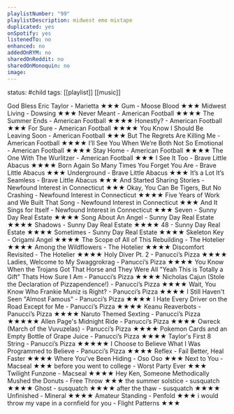 ```yaml
---
playlistNumber: "99"
playlistDescription: midwest emo mixtape
duplicated: yes
onSpotify: yes
listenedTo: no
enhanced: no
addedOnRYM: no
sharedOnReddit: no
sharedOnMonoquin: no
image:
---
```

status: #child 
tags: [[playlist]] [[music]] 

God Bless Eric Taylor - Marietta ★★★
Gum - Moose Blood ★★★
Midwest Living - Dowsing ★★★
Never Meant - American Football ★★★★
The Summer Ends - American Football ★★★★
Honestly? - American Football ★★★
For Sure - American Football ★★★★
You Know I Should Be Leaving Soon - American Football ★★★
But The Regrets Are Killing Me - American Football ★★★★
I’ll See You When We’re Both Not So Emotional - American Football ★★★★
Stay Home - American Football ★★★★
The One With The Wurlitzer - American Football ★★★
I See It Too - Brave Little Abacus ★★★★
Born Again So Many Times You Forget You Are - Brave Little Abacus ★★★
Underground - Brave Little Abacus ★★★
It’s a Lot It’s Seamless - Brave Little Abacus ★★★
And Started Sharing Stories - Newfound Interest in Connecticut ★★★
Okay, You Can Be Tigers, But No Crashing - Newfound Interest in Connecticut ★★★★
Five Years of Work and We Built That Song - Newfound Interest in Connecticut ★★★
And It Sings for Itself - Newfound Interest in Connecticut ★★★
Seven - Sunny Day Real Estate ★★★★
Song About An Angel - Sunny Day Real Estate ★★★★
Shadows - Sunny Day Real Estate ★★★★
48 - Sunny Day Real Estate ★★★★
Sometimes - Sunny Day Real Estate ★★★★
Skeleton Key - Origami Angel ★★★★
The Scope of All of This Rebuilding - The Hotelier ★★★★
Among the Wildflowers - The Hotelier ★★★★
Discomfort Revisited - The Hotelier ★★★★
Holy Diver Pt. 2 - Panucci’s Pizza ★★★★
Ladies, Welcome to My Swaggrokrag - Panucci’s Pizza ★★★★
You Know When the Trojans Got That Horse and They Were All "Yeah This is Totally a Gift" Thats How Sure I Am - Panucci’s Pizza ★★★★
Nicholas Cajun (Stole the Declaration of Pizzapendence!) - Panucci’s Pizza ★★★★
Wait, You Know Who Frankie Muniz is Right? - Panucci’s Pizza ★★★★
I Still Haven't Seen "Almost Famous" - Panucci’s Pizza ★★★★
I Hate Every Driver on the Road Except for Me - Panucci’s Pizza ★★★★
Keanu Reaverbots - Panucci’s Pizza ★★★★
Naruto Themed Sexting - Panucci’s Pizza ★★★★★
Allen Page's Midnight Ride - Panucci’s Pizza ★★★★
Owreck (March of the Vuvuzelas) - Panucci’s Pizza ★★★★
Pokemon Cards and an Empty Bottle of Grape Juice - Panucci’s Pizza ★★★★
Taylor's First 8 String - Panucci’s Pizza ★★★★★
I Choose to Believe What I Was Programmed to Believe - Panucci’s Pizza ★★★★
Reflex - Fail Better, Heal Faster ★★★★
Where You’ve Been Hiding - Oso Oso ★★★
Next to You - Macseal ★★★
before you went to college - Worst Party Ever ★★★
Twilight Funzone - Macseal ★★★★
Hey Ken, Someone Methodically Mushed the Donuts - Free Throw ★★★
the summer solstice - susquatch ★★★★
Ghost - susquatch ★★★★
after the thaw - susquatch ★★★★
Unfinished - Mineral ★★★★
Amateur Standing - Penfold ★★★
i would throw my vape in a cornfield for you - Flight Patterns ★★★

